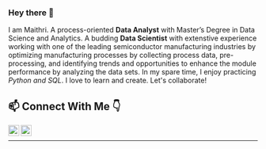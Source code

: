 ### Hey there 👋 

<!-- Text Under Headline -->
I am Maithri. A process-oriented **Data Analyst** with Master’s Degree in Data Science and Analytics. A budding **Data Scientist** with extenstive experience working with one of the leading semiconductor manufacturing industries by optimizing manufacturing processes by collecting process data, pre-processing, and identifying trends and opportunities to enhance the module performance by analyzing the data sets. In my spare time, I enjoy practicing *Python and SQL*. I love to learn and create. Let's collaborate!

## 📫 Connect With Me 👇 

<!-- Linkedin Image -->
<a href="https://www.linkedin.com/in/maithri-amarnath/">
  <img align="left" alt="Maithri Amarnath Vijayakumari | LinkedIN" width="22px" src="https://avatars.githubusercontent.com/u/357098?s=200&v=4" />

</a>
<!-- Kaggle Image -->
<a href="https://www.kaggle.com/maithriamarnath">
  <img align="left" alt="Maithri Amarnath Vijayakumari | Kaggle" width="22px" src="https://avatars.githubusercontent.com/u/1336944?s=200&v=4" />

<br/>

<hr>

<!--
**my3amarnath/my3amarnath** is a ✨ _special_ ✨ repository because its `README.md` (this file) appears on your GitHub profile.

Here are some ideas to get you started:

- 🔭 I’m currently working on ...
- 🌱 I’m currently learning ...
- 👯 I’m looking to collaborate on ...
- 🤔 I’m looking for help with ...
- 💬 Ask me about ...
- 📫 How to reach me: ...
- 😄 Pronouns: ...
- ⚡ Fun fact: ...
-->
